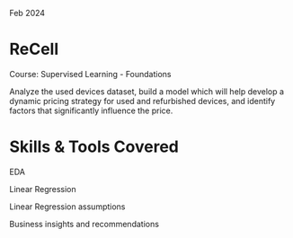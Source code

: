 Feb 2024
# ReCell

Course: Supervised Learning - Foundations

Analyze the used devices dataset, build a model which will help develop a dynamic pricing strategy for used and refurbished devices, and identify factors that significantly influence the price.

# Skills & Tools Covered

EDA

Linear Regression

Linear Regression assumptions

Business insights and recommendations
